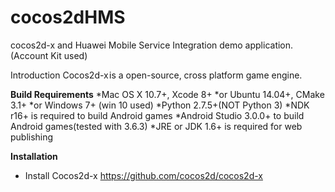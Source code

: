 # cocos2dHMS
cocos2d-x and Huawei Mobile Service Integration demo application.(Account Kit used)

Introduction
Cocos2d-x is a open-source, cross platform game engine. 

**Build Requirements**
*Mac OS X 10.7+, Xcode 8+
*or Ubuntu 14.04+, CMake 3.1+
*or Windows 7+ (win 10 used)
*Python 2.7.5+(NOT Python 3)
*NDK r16+ is required to build Android games
*Android Studio 3.0.0+ to build Android games(tested with 3.6.3)
*JRE or JDK 1.6+ is required for web publishing

**Installation**
- Install Cocos2d-x
  https://github.com/cocos2d/cocos2d-x
  
  
  
